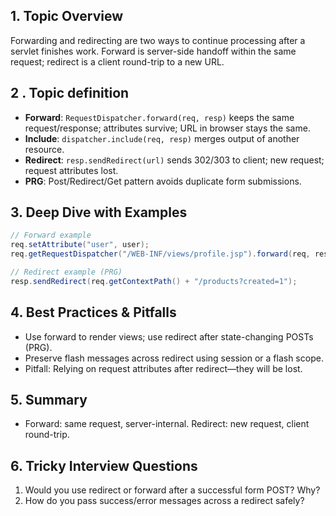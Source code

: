 ## 1. Topic Overview

Forwarding and redirecting are two ways to continue processing after a servlet finishes work. Forward is server-side handoff within the same request; redirect is a client round-trip to a new URL.

## 2 . Topic definition

- **Forward**: `RequestDispatcher.forward(req, resp)` keeps the same request/response; attributes survive; URL in browser stays the same.
- **Include**: `dispatcher.include(req, resp)` merges output of another resource.
- **Redirect**: `resp.sendRedirect(url)` sends 302/303 to client; new request; request attributes lost.
- **PRG**: Post/Redirect/Get pattern avoids duplicate form submissions.

## 3. Deep Dive with Examples

```java
// Forward example
req.setAttribute("user", user);
req.getRequestDispatcher("/WEB-INF/views/profile.jsp").forward(req, resp);

// Redirect example (PRG)
resp.sendRedirect(req.getContextPath() + "/products?created=1");
```

## 4. Best Practices & Pitfalls

- Use forward to render views; use redirect after state-changing POSTs (PRG).
- Preserve flash messages across redirect using session or a flash scope.
- Pitfall: Relying on request attributes after redirect—they will be lost.

## 5. Summary

- Forward: same request, server-internal. Redirect: new request, client round-trip.

## 6. Tricky Interview Questions

1) Would you use redirect or forward after a successful form POST? Why?
2) How do you pass success/error messages across a redirect safely?
